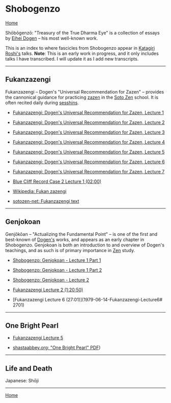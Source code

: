 # Shobogenzo

[Home](index.md)

Shōbōgenzō: "Treasury of the True Dharma Eye" is a collection of essays by [Eihei Dogen](#eihei-dogen) – his most well-known work.

This is an index to where fascicles from Shobogenzo appear in [Katagiri Roshi's](glossary#katagiri) talks. **Note**: This is an early work in progress, and it only includes talks I have transcribed. I will update it as I add new transcripts.

-------

## Fukanzazengi

Fukanzazengi – Dogen's "Universal Recommendation for Zazen" – provides the cannonical guidance for practicing [zazen](#zazen) in the [Soto Zen](glossary#soto-zen ) school. It is often recited daily during [sesshins](glossary#sesshins).

- [Fukanzazengi: Dogen's Universal Recommendation for Zazen, Lecture 1](1979-06-09-Fukanzazengi-Lecture1)
- [Fukanzazengi: Dogen's Universal Recommendation for Zazen, Lecture 2](1979-06-10-Fukanzazengi-Lecture2)
- [Fukanzazengi: Dogen's Universal Recommendation for Zazen, Lecture 3](1979-06-11-Fukanzazengi-Lecture3)
- [Fukanzazengi: Dogen's Universal Recommendation for Zazen, Lecture 4](1979-06-12-Fukanzazengi-Lecture4)
- [Fukanzazengi: Dogen's Universal Recommendation for Zazen, Lecture 5](1979-06-13-Fukanzazengi-Lecture5)
- [Fukanzazengi: Dogen's Universal Recommendation for Zazen, Lecture 6](1979-06-14-Fukanzazengi-Lecture6)
- [Fukanzazengi: Dogen's Universal Recommendation for Zazen, Lecture 7](1979-06-15-Fukanzazengi-Lecture7)
- [Blue Cliff Record Case 2 Lecture 1 (02:00)](1980-01-19-BlueCliffRecordCase2Lecture1#0200)

- [Wikipedia: Fukan zazengi](https://en.wikipedia.org/wiki/Fukan_zazengi)
- [sotozen-net: Fukanzazengi text](https://global.sotozen-net.or.jp/eng/practice/zazen/advice/fukanzanzeng.html)

-------

## Genjokoan

Genjōkōan – "Actualizing the Fundamental Point" – is one of the first and best-known of [Dogen's](#dogen) works, and appears as an early chapter in Shobogenzo. Genjokoan is both an introduction to and overview of Dogen's teachings, and as such is of primary importance in [Zen](glossary#zen) study.

- [Shobogenzo: Genjokoan - Lecture 1 Part 1](1987-06-06-Shobogenzo-Genjokoan-Lecture1-Part1)
- [Shobogenzo: Genjokoan - Lecture 1 Part 2](1987-06-06-Shobogenzo-Genjokoan-Lecture1-Part2)
- [Shobogenzo: Genjokoan - Lecture 2](1987-06-07-Shobogenzo-Genjokoan-Lecture2)

- [Fukanzazengi Lecture 2 (1:20:50)](1979-06-10-Fukanzazengi-Lecture2#12050)
- [Fukanzazengi Lecture 6 (27:01)](1979-06-14-Fukanzazengi-Lecture6# 2701)

-------

## One Bright Pearl

- [Fukanzazengi Lecture 5](1979-06-13-Fukanzazengi-Lecture5.md)

- [shastaabbey.org: "One Bright Pearl" PDF](http://www.shastaabbey.org/pdf/shobo/004ikkam.pdf))

-------

## Life and Death

Japanese: Shōji

-------


[Home](index.md)
